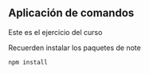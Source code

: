 ## Aplicación de comandos

Este es el ejercicio del curso

Recuerden instalar los paquetes de note

```
npm install

```